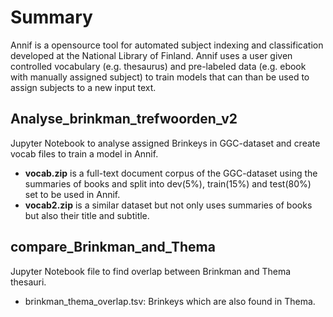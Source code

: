 # Summary
Annif is a opensource tool for automated subject indexing and classification developed at the National Library of Finland. Annif uses a user given controlled vocabulary (e.g. thesaurus) and pre-labeled data (e.g. ebook with manually assigned subject) to train models that can than be used to assign subjects to a new input text.


## Analyse_brinkman_trefwoorden_v2
Jupyter Notebook to analyse assigned Brinkeys in GGC-dataset and create vocab files to train a model in Annif.

- __vocab.zip__ is a full-text document corpus of the GGC-dataset using the summaries of books and split into dev(5%), train(15%) and test(80%) set to be used in Annif.
- __vocab2.zip__ is a similar dataset but not only uses summaries of books but also their title and subtitle.


## compare_Brinkman_and_Thema
Jupyter Notebook file to find overlap between Brinkman and Thema thesauri.
- brinkman_thema_overlap.tsv: Brinkeys which are also found in Thema.
